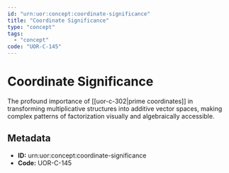 ```yaml
---
id: "urn:uor:concept:coordinate-significance"
title: "Coordinate Significance"
type: "concept"
tags:
  - "concept"
code: "UOR-C-145"
---
```


# Coordinate Significance

The profound importance of [[uor-c-302|prime coordinates]] in transforming multiplicative structures into additive vector spaces, making complex patterns of factorization visually and algebraically accessible.

## Metadata

- **ID:** urn:uor:concept:coordinate-significance
- **Code:** UOR-C-145
